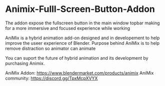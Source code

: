 # Animix-Fulll-Screen-Button-Addon
The addon expose the fullscreen button in the main window topbar making for a more immersive and focused experience while working

AniMix is a hybrid animation add-on designed and in developement to help improve the useer experience of Blender.
Purpose behind AniMix is to help remove distraction so animator can animate

You can suport the future of hybrid animation and its development by purchasing Animix. 

AniMix Addon:  https://www.blendermarket.com/products/animix
AniMix community:  https://discord.gg/TpxMcpXVYX
